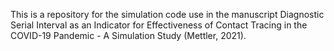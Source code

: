 This is a repository for the simulation code use in the manuscript Diagnostic Serial Interval as an Indicator for Effectiveness of Contact Tracing in the COVID-19 Pandemic - A Simulation Study (Mettler, 2021). 
